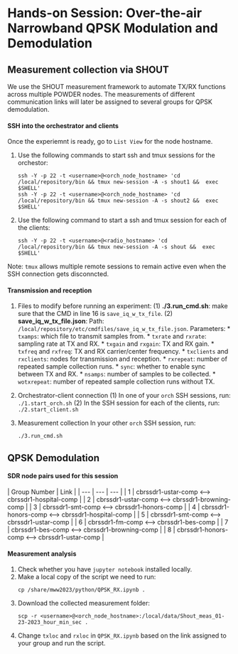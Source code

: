 # Hands-on Session: Over-the-air Narrowband QPSK Modulation and Demodulation

## Measurement collection via SHOUT
We use the SHOUT measurement framework to automate TX/RX functions across multiple POWDER nodes. The measurements of different communication links will later be assigned to several groups for QPSK demodulation.

#### SSH into the orchestrator and clients
Once the experiemnt is ready, go to `List View` for the node hostname.
1. Use the following commands to start ssh and tmux sessions for the orchestor:
    ```
    ssh -Y -p 22 -t <username>@<orch_node_hostname> 'cd /local/repository/bin && tmux new-session -A -s shout1 &&  exec $SHELL'
    ssh -Y -p 22 -t <username>@<orch_node_hostname> 'cd /local/repository/bin && tmux new-session -A -s shout2 &&  exec $SHELL'
    ```

2. Use the following command to start a ssh and tmux session for each of the clients:
    ```
    ssh -Y -p 22 -t <username>@<radio_hostname> 'cd /local/repository/bin && tmux new-session -A -s shout &&  exec $SHELL'
    ```
Note: `tmux` allows multiple remote sessions to remain active even when the SSH connection gets disconncted.

#### Transmission and reception 
1. Files to modify before running an experiment:
    (1) **./3.run_cmd.sh**: make sure that the CMD in line 16 is `save_iq_w_tx_file`.
    (2) **save_iq_w_tx_file.json**: 
    Path: 
        `/local/repository/etc/cmdfiles/save_iq_w_tx_file.json`.
    Parameters:
        * `txamps`: which file to transmit samples from.
        * `txrate` and `rxrate`: sampling rate at TX and RX.
        * `txgain` and `rxgain`: TX and RX gain.
        * `txfreq` and `rxfreq`: TX and RX carrier/center frequency.
        * `txclients` and `rxclients`: nodes for transmission and reception.
        * `rxrepeat`: number of repeated sample collection runs.
        * `sync`: whether to enable sync between TX and RX.
        * `nsamps`: number of samples to be collected.
        * `wotxrepeat`: number of repeated sample collection runs without TX.

2. Orchestrator-client connection
    (1) In one of your `orch` SSH sessions, run:
        ```
        ./1.start_orch.sh
        ```
    (2) In the SSH session for each of the clients, run:
        ```
        ./2.start_client.sh
        ```
3. Measurement collection
    In your other `orch` SSH session, run:

    ```
    ./3.run_cmd.sh
    ```
## QPSK Demodulation
#### SDR node pairs used for this session
| Group Number   | Link |
| --- | --- | --- |
| 1 | cbrssdr1-ustar-comp <--> cbrssdr1-hospital-comp |
| 2 | cbrssdr1-ustar-comp <--> cbrssdr1-browning-comp | 
| 3 | cbrssdr1-smt-comp <--> cbrssdr1-honors-comp | 
| 4 | cbrssdr1-honors-comp <--> cbrssdr1-hospital-comp |
| 5 | cbrssdr1-smt-comp <--> cbrssdr1-ustar-comp | 
| 6 | cbrssdr1-fm-comp <--> cbrssdr1-bes-comp | 
| 7 | cbrssdr1-bes-comp <--> cbrssdr1-browning-comp | 
| 8 | cbrssdr1-honors-comp <--> cbrssdr1-ustar-comp | 

#### Measurement analysis
1. Check whether you have `jupyter notebook` installed locally.
2. Make a local copy of the script we need to run:
    ```
    cp /share/mww2023/python/QPSK_RX.ipynb .

    ```
3. Download the collected measurement folder:
    ```
    scp -r <username>@<orch_node_hostname>:/local/data/Shout_meas_01-23-2023_hour_min_sec .
    ```
4. Change `txloc` and `rxloc` in `QPSK_RX.ipynb` based on the link assigned to your group and run the script.
